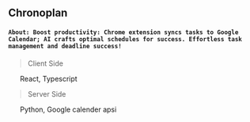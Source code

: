 ## Chronoplan

#### `About: Boost productivity: Chrome extension syncs tasks to Google Calendar; AI crafts optimal schedules for success. Effortless task management and deadline success!`

> Client Side
<ol>
    React, Typescript
</ol>

> Server Side
<ol>
    Python, Google calender apsi
</ol>
